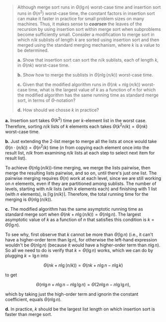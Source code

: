 > Although merge sort runs in $\Theta(\lg n)$ worst-case time and insertion sort runs in $\Theta(n^2)$ worst-case time, the constant factors in insertion sort can make it faster in practice for small problem sizes on many machines. Thus, it makes sense to **_coarsen_** the leaves of the recursion by using insertion sort within merge sort when subproblems become sufficiently small. Consider a modification to merge sort in which $n / k$ sublists of length $k$ are sorted using insertion sort and then merged using the standard merging mechanism, where $k$ is a value to be determined.
>
> **a.** Show that insertion sort can sort the $n / k$ sublists, each of length $k$, in $\Theta(nk)$ worst-case time.
>
> **b.** Show how to merge the sublists in $\Theta(n\lg(n / k))$ worst-case time.
>
> **c.** Given that the modified algorithm runs in $\Theta(nk + n\lg(n / k))$ worst-case time, what is the largest value of $k$ as a function of $n$ for which the modified algorithm has the same running time as standard merge sort, in terms of $\Theta$-notation?
>
> **d.** How should we chosse $k$ in practice?

**a.** Insertion sort takes $\Theta(k^2)$ time per $k$-element list in the worst case. Therefore, sorting $n / k$ lists of $k$ elements each takes $\Theta(k^2n / k) = \Theta(nk)$ worst-case time.

**b.** Just extending the $2$-list merge to merge all the lists at once would take $\Theta(n \cdot(n / k)) = \Theta(n^2/k)$ time ($n$ from copying each element once into the result list, $n / k$ from examining $n / k$ lists at each step to select next item for result list).

To achieve $\Theta(n\lg(n / k))$-time merging, we merge the lists pairwise, then merge the resulting lists pairwise, and so on, until there's just one list. The pairwise merging requires $\Theta(n)$ work at each level, since we are still working on $n$ elements, even if they are partitioned among sublists. The number of levels, starting with $n / k$ lists (with $k$ elements each) and finishing with 1 list (with $n$ elements), is $\lceil \lg(n / k) \rceil$. Therefore, the total running time for the merging is $\Theta(n\lg(n / k))$.

**c.** The modified algorithm has the same asymptotic running time as standard merge sort when $\Theta(nk + n\lg(n / k)) = \Theta(n\lg n)$. The largest asymptotic value of $k$ as a function of $n$ that satisfies this condition is $k = \Theta(\lg n)$.

To see why, first observe that $k$ cannot be more than $\Theta(\lg n)$ (i.e., it can't have a higher-order term than $\lg n$), for otherwise the left-hand expression wouldn't be $\Theta(n\lg n)$ (because it would have a higher-order term than $n\lg n$). So all we need to do is verify that $k = \Theta(\lg n)$ works, which we can do by plugging $k = \lg n$ into

$$\Theta(nk + n\lg(n / k)) = \Theta(nk + n\lg n - n\lg k)$$

to get

$$\Theta(n\lg n + n\lg n - n\lg\lg n) = \Theta(2n\lg n - n\lg\lg n),$$

which by taking just the high-order term and ignorin the constant coefficient, equals $\Theta(n\lg n)$.

**d.** In practice, $k$ should be the largest list length on which insertion sort is faster than merge sort.
